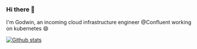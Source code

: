 ### Hi there 👋

I'm Godwin, an incoming cloud infrastructure engineer @Confluent working on kubernetes :smile:

[![Github stats](https://github-readme-stats.vercel.app/api?username=godwinpang&show_icons=true&count_private=true&theme=gruvbox)](https://github.com/anuraghazra/github-readme-stats)
